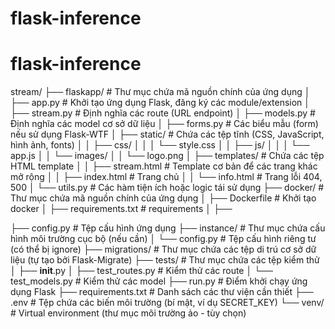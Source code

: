 # flask-inference
# flask-inference

stream/
├── flaskapp/                      # Thư mục chứa mã nguồn chính của ứng dụng
│   ├── app.py           # Khởi tạo ứng dụng Flask, đăng ký các module/extension
│   ├── stream.py             # Định nghĩa các route (URL endpoint)
│   ├── models.py             # Định nghĩa các model cơ sở dữ liệu
│   ├── forms.py              # Các biểu mẫu (form) nếu sử dụng Flask-WTF
│   ├── static/               # Chứa các tệp tĩnh (CSS, JavaScript, hình ảnh, fonts)
│   │   ├── css/
│   │   │   └── style.css
│   │   ├── js/
│   │   │   └── app.js
│   │   └── images/
│   │       └── logo.png
│   ├── templates/            # Chứa các tệp HTML template
│   │   ├── stream.html         # Template cơ bản để các trang khác mở rộng
│   │   ├── index.html        # Trang chủ
│   │   └── info.html        # Trang lỗi 404, 500
│   └── utils.py              # Các hàm tiện ích hoặc logic tái sử dụng
├── docker/                      # Thư mục chứa mã nguồn chính của ứng dụng
│   ├── Dockerfile           # Khởi tạo docker
│   ├── requirements.txt            # requirements
│   ├── 


├── config.py                 # Tệp cấu hình ứng dụng
├── instance/                 # Thư mục chứa cấu hình môi trường cục bộ (nếu cần)
│   └── config.py             # Tệp cấu hình riêng tư (có thể bị ignore)
├── migrations/               # Thư mục chứa các tệp di trú cơ sở dữ liệu (tự tạo bởi Flask-Migrate)
├── tests/                    # Thư mục chứa các tệp kiểm thử
│   ├── __init__.py
│   ├── test_routes.py        # Kiểm thử các route
│   └── test_models.py        # Kiểm thử các model
├── run.py                    # Điểm khởi chạy ứng dụng Flask
├── requirements.txt          # Danh sách các thư viện cần thiết
├── .env                      # Tệp chứa các biến môi trường (bí mật, ví dụ SECRET_KEY)
└── venv/                     # Virtual environment (thư mục môi trường ảo - tùy chọn)



